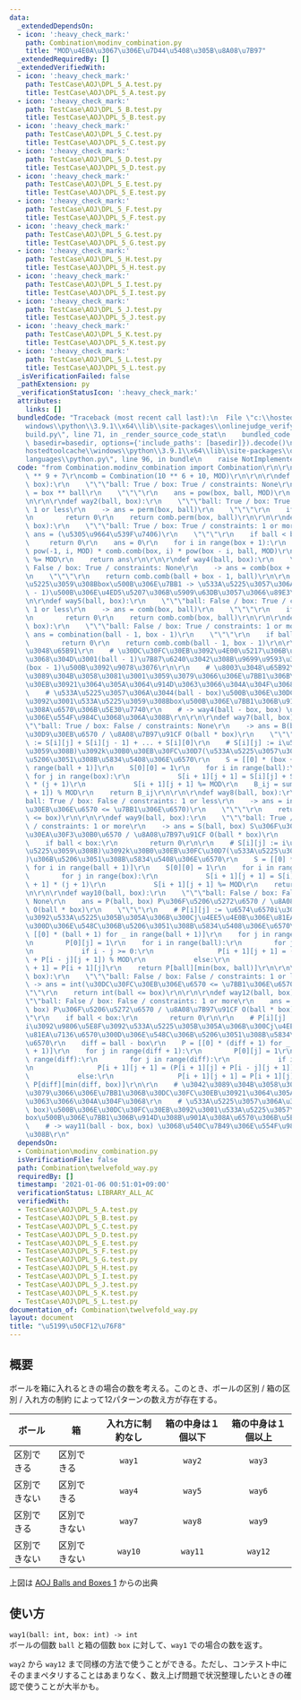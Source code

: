 ```yaml
---
data:
  _extendedDependsOn:
  - icon: ':heavy_check_mark:'
    path: Combination\modinv_combination.py
    title: "MOD\u4E0A\u3067\u306E\u7D44\u5408\u305B\u8A08\u7B97"
  _extendedRequiredBy: []
  _extendedVerifiedWith:
  - icon: ':heavy_check_mark:'
    path: TestCase\AOJ\DPL_5_A.test.py
    title: TestCase\AOJ\DPL_5_A.test.py
  - icon: ':heavy_check_mark:'
    path: TestCase\AOJ\DPL_5_B.test.py
    title: TestCase\AOJ\DPL_5_B.test.py
  - icon: ':heavy_check_mark:'
    path: TestCase\AOJ\DPL_5_C.test.py
    title: TestCase\AOJ\DPL_5_C.test.py
  - icon: ':heavy_check_mark:'
    path: TestCase\AOJ\DPL_5_D.test.py
    title: TestCase\AOJ\DPL_5_D.test.py
  - icon: ':heavy_check_mark:'
    path: TestCase\AOJ\DPL_5_E.test.py
    title: TestCase\AOJ\DPL_5_E.test.py
  - icon: ':heavy_check_mark:'
    path: TestCase\AOJ\DPL_5_F.test.py
    title: TestCase\AOJ\DPL_5_F.test.py
  - icon: ':heavy_check_mark:'
    path: TestCase\AOJ\DPL_5_G.test.py
    title: TestCase\AOJ\DPL_5_G.test.py
  - icon: ':heavy_check_mark:'
    path: TestCase\AOJ\DPL_5_H.test.py
    title: TestCase\AOJ\DPL_5_H.test.py
  - icon: ':heavy_check_mark:'
    path: TestCase\AOJ\DPL_5_I.test.py
    title: TestCase\AOJ\DPL_5_I.test.py
  - icon: ':heavy_check_mark:'
    path: TestCase\AOJ\DPL_5_J.test.py
    title: TestCase\AOJ\DPL_5_J.test.py
  - icon: ':heavy_check_mark:'
    path: TestCase\AOJ\DPL_5_K.test.py
    title: TestCase\AOJ\DPL_5_K.test.py
  - icon: ':heavy_check_mark:'
    path: TestCase\AOJ\DPL_5_L.test.py
    title: TestCase\AOJ\DPL_5_L.test.py
  _isVerificationFailed: false
  _pathExtension: py
  _verificationStatusIcon: ':heavy_check_mark:'
  attributes:
    links: []
  bundledCode: "Traceback (most recent call last):\n  File \"c:\\hostedtoolcache\\\
    windows\\python\\3.9.1\\x64\\lib\\site-packages\\onlinejudge_verify\\documentation\\\
    build.py\", line 71, in _render_source_code_stat\n    bundled_code = language.bundle(stat.path,\
    \ basedir=basedir, options={'include_paths': [basedir]}).decode()\n  File \"c:\\\
    hostedtoolcache\\windows\\python\\3.9.1\\x64\\lib\\site-packages\\onlinejudge_verify\\\
    languages\\python.py\", line 96, in bundle\n    raise NotImplementedError\nNotImplementedError\n"
  code: "from Combination.modinv_combination import Combination\r\n\r\n\r\nMOD = 10\
    \ ** 9 + 7\r\ncomb = Combination(10 ** 6 + 10, MOD)\r\n\r\n\r\ndef way1(ball,\
    \ box):\r\n    \"\"\"ball: True / box: True / constraints: None\r\n    -> ans\
    \ = box ** ball\r\n    \"\"\"\r\n    ans = pow(box, ball, MOD)\r\n    return ans\r\
    \n\r\n\r\ndef way2(ball, box):\r\n    \"\"\"ball: True / box: True / constraints:\
    \ 1 or less\r\n    -> ans = perm(box, ball)\r\n    \"\"\"\r\n    if ball > box:\r\
    \n        return 0\r\n    return comb.perm(box, ball)\r\n\r\n\r\ndef way3(ball,\
    \ box):\r\n    \"\"\"ball: True / box: True / constraints: 1 or more\r\n    ->\
    \ ans = (\u5305\u9664\u539F\u7406)\r\n    \"\"\"\r\n    if ball < box:\r\n   \
    \     return 0\r\n    ans = 0\r\n    for i in range(box + 1):\r\n        ans +=\
    \ pow(-1, i, MOD) * comb.comb(box, i) * pow(box - i, ball, MOD)\r\n        ans\
    \ %= MOD\r\n    return ans\r\n\r\n\r\ndef way4(ball, box):\r\n    \"\"\"ball:\
    \ False / box: True / constraints: None\r\n    -> ans = comb(box + ball - 1, ball)\r\
    \n    \"\"\"\r\n    return comb.comb(ball + box - 1, ball)\r\n\r\n    # \u533A\
    \u5225\u3059\u308Bbox\u500B\u306E\u7BB1 -> \u533A\u5225\u3057\u306A\u3044(box\
    \ - 1)\u500B\u306E\u4ED5\u5207\u306B\u5909\u63DB\u3057\u3066\u89E3\u304F\r\n\r\
    \n\r\ndef way5(ball, box):\r\n    \"\"\"ball: False / box: True / constraints:\
    \ 1 or less\r\n    -> ans = comb(box, ball)\r\n    \"\"\"\r\n    if ball > box:\r\
    \n        return 0\r\n    return comb.comb(box, ball)\r\n\r\n\r\ndef way6(ball,\
    \ box):\r\n    \"\"\"ball: False / box: True / constraints: 1 or more\r\n    ->\
    \ ans = combination(ball - 1, box - 1)\r\n    \"\"\"\r\n    if ball < box:\r\n\
    \        return 0\r\n    return comb.comb(ball - 1, box - 1)\r\n\r\n    # \u8003\
    \u3048\u65B91\r\n    # \u30DC\u30FC\u30EB\u3092\u4E00\u5217\u306B\u4E26\u3079\u305F\
    \u3068\u304D\u3001(ball - 1)\u7B87\u6240\u3042\u308B\u9699\u9593\u304B\u3089\u3001\
    (box - 1)\u500B\u3092\u9078\u3076\r\n\r\n    # \u8003\u3048\u65B92\r\n    # \u3042\
    \u3089\u304B\u3058\u3081\u3001\u3059\u3079\u3066\u306E\u7BB1\u306B\u30DC\u30FC\
    \u30EB\u30921\u3064\u305A\u3064\u914D\u3063\u3066\u304A\u304F\u3068\u3001\r\n\
    \    # \u533A\u5225\u3057\u306A\u3044(ball - box)\u500B\u306E\u30DC\u30FC\u30EB\
    \u3092\u3001\u533A\u5225\u3059\u308Bbox\u500B\u306E\u7BB1\u306B\u914D\u308B\u901A\
    \u308A\u6570\u306B\u5E30\u7740\r\n    # -> way4(ball - box, box) \u3068\u540C\u7B49\
    \u306E\u554F\u984C\u3068\u306A\u308B\r\n\r\n\r\ndef way7(ball, box):\r\n    \"\
    \"\"ball: True / box: False / constraints: None\r\n    -> ans = B(ball, box) B\u306F\
    \u30D9\u30EB\u6570 / \u8A08\u7B97\u91CF O(ball * box)\r\n    \"\"\"\r\n    # B[i][j]\
    \ := S[i][j] + S[i][j - 1] + ... + S[i][0]\r\n    # S[i][j] := i\u500B(\u533A\u5225\
    \u3059\u308B)\u3092k\u30B0\u30EB\u30FC\u30D7(\u533A\u5225\u3057\u306A\u3044)\u306B\
    \u5206\u3051\u308B\u5834\u5408\u306E\u6570\r\n    S = [[0] * (box + 1) for i in\
    \ range(ball + 1)]\r\n    S[0][0] = 1\r\n    for i in range(ball):\r\n       \
    \ for j in range(box):\r\n            S[i + 1][j + 1] = S[i][j] + S[i][j + 1]\
    \ * (j + 1)\r\n            S[i + 1][j + 1] %= MOD\r\n    B_ij = sum(S[ball][0:box\
    \ + 1]) % MOD\r\n    return B_ij\r\n\r\n\r\ndef way8(ball, box):\r\n    \"\"\"\
    ball: True / box: False / constraints: 1 or less\r\n    -> ans = int(\u30DC\u30FC\
    \u30EB\u306E\u6570 <= \u7BB1\u306E\u6570)\r\n    \"\"\"\r\n    return int(ball\
    \ <= box)\r\n\r\n\r\ndef way9(ball, box):\r\n    \"\"\"ball: True / box: False\
    \ / constraints: 1 or more\r\n    -> ans = S(ball, box) S\u306F\u30B9\u30BF\u30FC\
    \u30EA\u30F3\u30B0\u6570 / \u8A08\u7B97\u91CF O(ball * box)\r\n    \"\"\"\r\n\
    \    if ball < box:\r\n        return 0\r\n\r\n    # S[i][j] := i\u500B(\u533A\
    \u5225\u3059\u308B)\u3092k\u30B0\u30EB\u30FC\u30D7(\u533A\u5225\u3057\u306A\u3044\
    )\u306B\u5206\u3051\u308B\u5834\u5408\u306E\u6570\r\n    S = [[0] * (box + 1)\
    \ for i in range(ball + 1)]\r\n    S[0][0] = 1\r\n    for i in range(ball):\r\n\
    \        for j in range(box):\r\n            S[i + 1][j + 1] = S[i][j] + S[i][j\
    \ + 1] * (j + 1)\r\n            S[i + 1][j + 1] %= MOD\r\n    return S[ball][box]\r\
    \n\r\n\r\ndef way10(ball, box):\r\n    \"\"\"ball: False / box: False / constraints:\
    \ None\r\n    ans = P(ball, box) P\u306F\u5206\u5272\u6570 / \u8A08\u7B97\u91CF\
    \ O(ball * box)\r\n    \"\"\"\r\n    # P[i][j] := \u6574\u6570i\u3092\u9806\u5E8F\
    \u3092\u533A\u5225\u305B\u305A\u306B\u300Cj\u4EE5\u4E0B\u306E\u81EA\u7136\u6570\
    \u300D\u306E\u548C\u306B\u5206\u3051\u308B\u5834\u5408\u306E\u6570\r\n    P =\
    \ [[0] * (ball + 1) for _ in range(ball + 1)]\r\n    for j in range(ball + 1):\r\
    \n        P[0][j] = 1\r\n    for i in range(ball):\r\n        for j in range(ball):\r\
    \n            if i - j >= 0:\r\n                P[i + 1][j + 1] = (P[i + 1][j]\
    \ + P[i - j][j + 1]) % MOD\r\n            else:\r\n                P[i + 1][j\
    \ + 1] = P[i + 1][j]\r\n    return P[ball][min(box, ball)]\r\n\r\n\r\ndef way11(ball,\
    \ box):\r\n    \"\"\"ball: False / box: False / constraints: 1 or less\r\n   \
    \ -> ans = int(\u30DC\u30FC\u30EB\u306E\u6570 <= \u7BB1\u306E\u6570)\r\n    \"\
    \"\"\r\n    return int(ball <= box)\r\n\r\n\r\ndef way12(ball, box):\r\n    \"\
    \"\"ball: False / box: False / constraints: 1 or more\r\n    ans = P(ball - box,\
    \ box) P\u306F\u5206\u5272\u6570 / \u8A08\u7B97\u91CF O(ball * box)\r\n    \"\"\
    \"\r\n    if ball < box:\r\n        return 0\r\n\r\n    # P[i][j] := \u6574\u6570\
    i\u3092\u9806\u5E8F\u3092\u533A\u5225\u305B\u305A\u306B\u300Cj\u4EE5\u4E0B\u306E\
    \u81EA\u7136\u6570\u300D\u306E\u548C\u306B\u5206\u3051\u308B\u5834\u5408\u306E\
    \u6570\r\n    diff = ball - box\r\n    P = [[0] * (diff + 1) for _ in range(diff\
    \ + 1)]\r\n    for j in range(diff + 1):\r\n        P[0][j] = 1\r\n    for i in\
    \ range(diff):\r\n        for j in range(diff):\r\n            if i - j >= 0:\r\
    \n                P[i + 1][j + 1] = (P[i + 1][j] + P[i - j][j + 1]) % MOD\r\n\
    \            else:\r\n                P[i + 1][j + 1] = P[i + 1][j]\r\n    return\
    \ P[diff][min(diff, box)]\r\n\r\n    # \u3042\u3089\u304B\u3058\u3081\u3001\u3059\
    \u3079\u3066\u306E\u7BB1\u306B\u30DC\u30FC\u30EB\u30921\u3064\u305A\u3064\u914D\
    \u3063\u3066\u304A\u304F\u3068\r\n    # \u533A\u5225\u3057\u306A\u3044(ball -\
    \ box)\u500B\u306E\u30DC\u30FC\u30EB\u3092\u3001\u533A\u5225\u3057\u306A\u3044\
    box\u500B\u306E\u7BB1\u306B\u914D\u308B\u901A\u308A\u6570\u306B\u5E30\u7740\r\n\
    \    # -> way11(ball - box, box) \u3068\u540C\u7B49\u306E\u554F\u984C\u3068\u306A\
    \u308B\r\n"
  dependsOn:
  - Combination\modinv_combination.py
  isVerificationFile: false
  path: Combination\twelvefold_way.py
  requiredBy: []
  timestamp: '2021-01-06 00:51:01+09:00'
  verificationStatus: LIBRARY_ALL_AC
  verifiedWith:
  - TestCase\AOJ\DPL_5_A.test.py
  - TestCase\AOJ\DPL_5_B.test.py
  - TestCase\AOJ\DPL_5_C.test.py
  - TestCase\AOJ\DPL_5_D.test.py
  - TestCase\AOJ\DPL_5_E.test.py
  - TestCase\AOJ\DPL_5_F.test.py
  - TestCase\AOJ\DPL_5_G.test.py
  - TestCase\AOJ\DPL_5_H.test.py
  - TestCase\AOJ\DPL_5_I.test.py
  - TestCase\AOJ\DPL_5_J.test.py
  - TestCase\AOJ\DPL_5_K.test.py
  - TestCase\AOJ\DPL_5_L.test.py
documentation_of: Combination\twelvefold_way.py
layout: document
title: "\u5199\u50CF12\u76F8"
---
```

## 概要
ボールを箱に入れるときの場合の数を考える。このとき、ボールの区別 / 箱の区別 / 入れ方の制約 によって12パターンの数え方が存在する。

| ボール | 箱 | 入れ方に制約なし | 箱の中身は１個以下 | 箱の中身は１個以上 |
|----|----|:----:|:----:|:----:|
| 区別できる | 区別できる | `way1` | `way2` | `way3` |
| 区別できない | 区別できる | `way4` | `way5` | `way6` |
| 区別できる | 区別できない | `way7` | `way8` | `way9` |
| 区別できない | 区別できない | `way10` | `way11` | `way12` |

上図は [AOJ Balls and Boxes 1](http://judge.u-aizu.ac.jp/onlinejudge/description.jsp?id=DPL_5_A&lang=ja) からの出典

## 使い方
`way1(ball: int, box: int) -> int`  
ボールの個数 `ball` と箱の個数 `box` に対して、`way1` での場合の数を返す。

`way2` から `way12` まで同様の方法で使うことができる。ただし、コンテスト中にそのままペタリすることはあまりなく、数え上げ問題で状況整理したいときの確認で使うことが大半かも。
